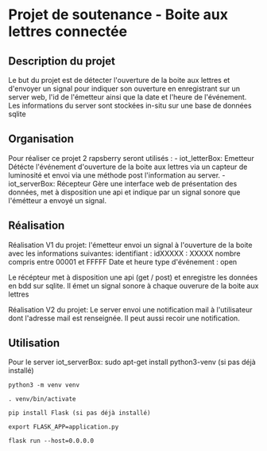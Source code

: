 # Projet de soutenance - Boite aux lettres connectée

## Description du projet

Le but du projet est de détecter l'ouverture de la boite aux lettres et d'envoyer un signal pour indiquer son ouverture en enregistrant sur un server web, l'id de l'émetteur ainsi que la date et l'heure de l'événement. Les informations du server sont stockées in-situ sur une base de données sqlite

## Organisation

Pour réaliser ce projet 2 rapsberry seront utilisés :
    - iot_letterBox: Emetteur
        Détécte l'événement d'ouverture de la boite aux lettres via un capteur de luminosité et envoi via une méthode post l'information au server.
    - iot_serverBox: Récepteur
        Gère une interface web de présentation des données, met à disposition une api et indique par un signal sonore que l'émétteur a envoyé un signal.

## Réalisation
Réalisation V1 du projet: 
l'émetteur envoi un signal à l'ouverture de la boite avec les informations suivantes:
identifiant : idXXXXX : XXXXX nombre compris entre 00001 et FFFFF
Date et heure 
type d'événement : open

Le récépteur met à disposition une api (get / post) et enregistre les données en bdd sur sqlite. 
Il émet un signal sonore à chaque ouverure de la boite aux lettres


Réalisation V2 du projet: 
Le server envoi une notification mail à l'utilisateur dont l'adresse mail est renseignée. Il peut aussi  recoir une notification.


## Utilisation

Pour le server iot_serverBox:
    sudo apt-get install python3-venv (si pas déjà installé)

    python3 -m venv venv

    . venv/bin/activate
    
    pip install Flask (si pas déjà installé)

    export FLASK_APP=application.py 

    flask run --host=0.0.0.0
